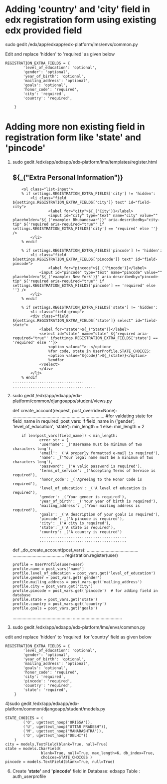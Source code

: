  Adding 'country' and 'city' field in edx registration form using existing edx provided field
=============================================================================================

sudo gedit /edx/app/edxapp/edx-platform/lms/envs/common.py

Edit and replace 'hidden' to 'required' as given below



	REGISTRATION_EXTRA_FIELDS = { 
    		'level_of_education': 'optional', 
    		'gender': 'optional', 
    		'year_of_birth': 'optional', 
    		'mailing_address': 'optional', 
    		'goals': 'optional', 
    		'honor_code': 'required', 
    		'city': 'required', 
    		'country': 'required',
  
		}

Adding more non existing field in registration form like 'state' and 'pincode'
==============================================================================

 1) sudo gedit  /edx/app/edxapp/edx-platform/lms/templates/register.html
  
	<div class="group group-form group-form-secondary group-form-personalinformation"> 
        	<h2 class="sr">${_("Extra Personal Information")}</h2> 
	
        	<ol class="list-input"> 
          	% if settings.REGISTRATION_EXTRA_FIELDS['city'] != 'hidden': 
          		<li class="field ${settings.REGISTRATION_EXTRA_FIELDS['city']} text" id="field-city"> 
            			<label for="city">${_('City')}</label> 
            			<input id="city" type="text" name="city" value="" placeholder="${_('example: Bhubaneswar')}" aria-describedby="city-tip" ${'required aria-required="true"' if settings.REGISTRATION_EXTRA_FIELDS['city'] == 'required' else ''} /> 
          		</li> 
          	% endif 
	
        	% if settings.REGISTRATION_EXTRA_FIELDS['pincode'] != 'hidden': 
          		<li class="field ${settings.REGISTRATION_EXTRA_FIELDS['pincode']} text" id="field-pincode"> 
            			<label for="pincode">${_('Pincode')}</label> 
          			<input id="pincode" type="text" name="pincode" value="" placeholder="${_('example: New York')}" aria-describedby="pincode-tip" ${'required aria-required="true"' if settings.REGISTRATION_EXTRA_FIELDS['pincode'] == 'required' else ''} /> 
        		</li> 
        	% endif 
	
          	% if settings.REGISTRATION_EXTRA_FIELDS['state'] != 'hidden': 
          		<li class="field-group"> 
          		<div class="field ${settings.REGISTRATION_EXTRA_FIELDS['state']} select" id="field-state"> 
              		<label for="state">${_("State")}</label> 
              		<select id="state" name="state" ${'required aria-required="true"' ifsettings.REGISTRATION_EXTRA_FIELDS['state'] == 'required' else ''}> 
                		<option value="">--</option> 
                		%for code, state in UserProfile.STATE_CHOICES: 
                		<option value="${code}">${_(state)}</option> 
                		%endfor 
              		</select> 
            		</div> 
          		</li> 
          	% endif
		................................
		.....................................

2)  sudo gedit  /edx/app/edxapp/edx-platform/common/djangoapps/student/views.py

	def create_account(request, post_override=None):
	.....................................
	...................................
	#for valdating state 
  	for field_name in required_post_vars: 
        	if field_name in ('gender', 'level_of_education', 'state'): 
            	min_length = 1 
        	else: 
            	min_length = 2 

        	if len(post_vars[field_name]) < min_length: 
            		error_str = { 
                	'username': _('Username must be minimum of two characters long'), 
                	'email': _('A properly formatted e-mail is required'), 
                	'name': _('Your legal name must be a minimum of two characters long'), 
                	'password': _('A valid password is required'), 
                	'terms_of_service': _('Accepting Terms of Service is required'), 
                	'honor_code': _('Agreeing to the Honor Code is required'), 
                	'level_of_education': _('A level of education is required'), 
                	'gender': _('Your gender is required'), 
                	'year_of_birth': _('Your year of birth is required'), 
                	'mailing_address': _('Your mailing address is required'), 
                	'goals': _('A description of your goals is required'),
                	'pincode': _('A pincode is required'), 
                	'city': _('A city is required'),
                	'state': _('A state is required'), 
                	'country': _('A country is required')
                	.......................................
                	.......................................
			
	def _do_create_account(post_vars):
	.........................................
	.........................................
 	registration.register(user) 
 
    	profile = UserProfile(user=user) 
    	profile.name = post_vars['name'] 
    	profile.level_of_education = post_vars.get('level_of_education') 
    	profile.gender = post_vars.get('gender') 
    	profile.mailing_address = post_vars.get('mailing_address') 
    	profile.city = post_vars.get('city') 
    	profile.pincode = post_vars.get('pincode')  # for adding field in database
    	profile.state = post_vars.get('state') 
    	profile.country = post_vars.get('country') 
    	profile.goals = post_vars.get('goals') 
	...............................................
	.......................................

3)  sudo gedit /edx/app/edxapp/edx-platform/lms/envs/common.py

edit and replace 'hidden' to 'required' for 'country' field as given below


	REGISTRATION_EXTRA_FIELDS = { 
    		'level_of_education': 'optional', 
    		'gender': 'optional', 
    		'year_of_birth': 'optional', 
    		'mailing_address': 'optional', 
    		'goals': 'optional', 
    		'honor_code': 'required', 
    		'city': 'required', 
    		'pincode': 'required', 
    		'country': 'required', 
    		'state': 'required', 
		}

4)sudo gedit /edx/app/edxapp/edx-platform/common/djangoapp/student/models.py

	STATE_CHOICES = ( 
	        ('O', ugettext_noop('ORISSA')), 
	        ('U', ugettext_noop("UTTAR PRADESH")), 
	        ('M', ugettext_noop("MAHARASHTRA")), 
	        ('D', ugettext_noop("DELHI")) 
	    ) 
	city = models,TextField(blank=True, null=True)
	state = models.CharField( 
        			blank=True, null=True, max_length=6, db_index=True, 
        			choices=STATE_CHOICES )
	pincode = models.TextField(blank=True, null=True)


 6)  Create **'state'** and **'pincode'** field in
	Database:  edxapp
	Table : auth_userprofile
 
